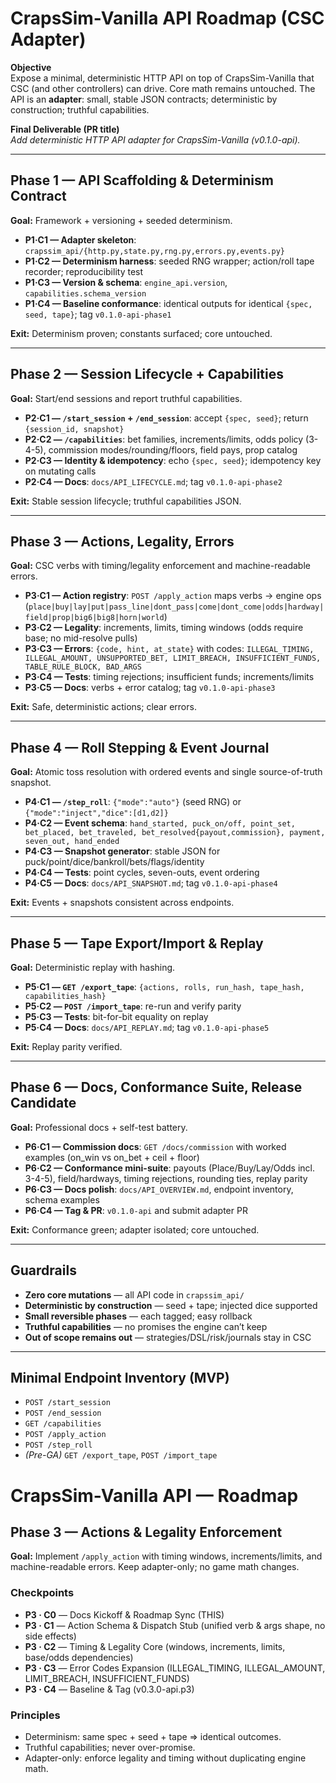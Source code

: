 # CrapsSim-Vanilla API Roadmap (CSC Adapter)

**Objective**  
Expose a minimal, deterministic HTTP API on top of CrapsSim-Vanilla that CSC (and other controllers) can drive. Core math remains untouched. The API is an **adapter**: small, stable JSON contracts; deterministic by construction; truthful capabilities.

**Final Deliverable (PR title)**  
_Add deterministic HTTP API adapter for CrapsSim-Vanilla (v0.1.0-api)._

---

## Phase 1 — API Scaffolding & Determinism Contract
**Goal:** Framework + versioning + seeded determinism.

- **P1·C1 — Adapter skeleton**: `crapssim_api/{http.py,state.py,rng.py,errors.py,events.py}`
- **P1·C2 — Determinism harness**: seeded RNG wrapper; action/roll tape recorder; reproducibility test
- **P1·C3 — Version & schema**: `engine_api.version`, `capabilities.schema_version`
- **P1·C4 — Baseline conformance**: identical outputs for identical `{spec, seed, tape}`; tag `v0.1.0-api-phase1`

**Exit:** Determinism proven; constants surfaced; core untouched.

---

## Phase 2 — Session Lifecycle + Capabilities
**Goal:** Start/end sessions and report truthful capabilities.

- **P2·C1 — `/start_session` + `/end_session`**: accept `{spec, seed}`; return `{session_id, snapshot}`
- **P2·C2 — `/capabilities`**: bet families, increments/limits, odds policy (3-4-5), commission modes/rounding/floors, field pays, prop catalog
- **P2·C3 — Identity & idempotency**: echo `{spec, seed}`; idempotency key on mutating calls
- **P2·C4 — Docs**: `docs/API_LIFECYCLE.md`; tag `v0.1.0-api-phase2`

**Exit:** Stable session lifecycle; truthful capabilities JSON.

---

## Phase 3 — Actions, Legality, Errors
**Goal:** CSC verbs with timing/legality enforcement and machine-readable errors.

- **P3·C1 — Action registry**: `POST /apply_action` maps verbs → engine ops (`place|buy|lay|put|pass_line|dont_pass|come|dont_come|odds|hardway|field|prop|big6|big8|horn|world`)
- **P3·C2 — Legality**: increments, limits, timing windows (odds require base; no mid-resolve pulls)
- **P3·C3 — Errors**: `{code, hint, at_state}` with codes: `ILLEGAL_TIMING, ILLEGAL_AMOUNT, UNSUPPORTED_BET, LIMIT_BREACH, INSUFFICIENT_FUNDS, TABLE_RULE_BLOCK, BAD_ARGS`
- **P3·C4 — Tests**: timing rejections; insufficient funds; increments/limits
- **P3·C5 — Docs**: verbs + error catalog; tag `v0.1.0-api-phase3`

**Exit:** Safe, deterministic actions; clear errors.

---

## Phase 4 — Roll Stepping & Event Journal
**Goal:** Atomic toss resolution with ordered events and single source-of-truth snapshot.

- **P4·C1 — `/step_roll`**: `{"mode":"auto"}` (seed RNG) or `{"mode":"inject","dice":[d1,d2]}`
- **P4·C2 — Event schema**: `hand_started, puck_on/off, point_set, bet_placed, bet_traveled, bet_resolved{payout,commission}, payment, seven_out, hand_ended`
- **P4·C3 — Snapshot generator**: stable JSON for puck/point/dice/bankroll/bets/flags/identity
- **P4·C4 — Tests**: point cycles, seven-outs, event ordering
- **P4·C5 — Docs**: `docs/API_SNAPSHOT.md`; tag `v0.1.0-api-phase4`

**Exit:** Events + snapshots consistent across endpoints.

---

## Phase 5 — Tape Export/Import & Replay
**Goal:** Deterministic replay with hashing.

- **P5·C1 — `GET /export_tape`**: `{actions, rolls, run_hash, tape_hash, capabilities_hash}`
- **P5·C2 — `POST /import_tape`**: re-run and verify parity
- **P5·C3 — Tests**: bit-for-bit equality on replay
- **P5·C4 — Docs**: `docs/API_REPLAY.md`; tag `v0.1.0-api-phase5`

**Exit:** Replay parity verified.

---

## Phase 6 — Docs, Conformance Suite, Release Candidate
**Goal:** Professional docs + self-test battery.

- **P6·C1 — Commission docs**: `GET /docs/commission` with worked examples (on_win vs on_bet + ceil + floor)
- **P6·C2 — Conformance mini-suite**: payouts (Place/Buy/Lay/Odds incl. 3-4-5), field/hardways, timing rejections, rounding ties, replay parity
- **P6·C3 — Docs polish**: `docs/API_OVERVIEW.md`, endpoint inventory, schema examples
- **P6·C4 — Tag & PR**: `v0.1.0-api` and submit adapter PR

**Exit:** Conformance green; adapter isolated; core untouched.

---

## Guardrails
- **Zero core mutations** — all API code in `crapssim_api/`
- **Deterministic by construction** — seed + tape; injected dice supported
- **Small reversible phases** — each tagged; easy rollback
- **Truthful capabilities** — no promises the engine can’t keep
- **Out of scope remains out** — strategies/DSL/risk/journals stay in CSC

---

## Minimal Endpoint Inventory (MVP)
- `POST /start_session`  
- `POST /end_session`  
- `GET /capabilities`  
- `POST /apply_action`  
- `POST /step_roll`  
- *(Pre-GA)* `GET /export_tape`, `POST /import_tape`


# CrapsSim-Vanilla API — Roadmap

## Phase 3 — Actions & Legality Enforcement
**Goal:** Implement `/apply_action` with timing windows, increments/limits, and machine-readable errors. Keep adapter-only; no game math changes.

### Checkpoints
- **P3 · C0** — Docs Kickoff & Roadmap Sync (THIS)
- **P3 · C1** — Action Schema & Dispatch Stub (unified verb & args shape, no side effects)
- **P3 · C2** — Timing & Legality Core (windows, increments, limits, base/odds dependencies)
- **P3 · C3** — Error Codes Expansion (ILLEGAL_TIMING, ILLEGAL_AMOUNT, LIMIT_BREACH, INSUFFICIENT_FUNDS)
- **P3 · C4** — Baseline & Tag (v0.3.0-api.p3)

### Principles
- Determinism: same spec + seed + tape ⇒ identical outcomes.
- Truthful capabilities; never over-promise.
- Adapter-only: enforce legality and timing without duplicating engine math.
